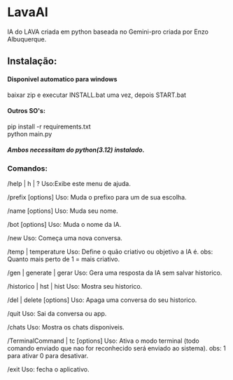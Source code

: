 # LavaAI
IA do LAVA criada em python baseada no Gemini-pro criada por Enzo Albuquerque.

## Instalação:
#### Disponivel automatico para windows 
baixar zip e executar INSTALL.bat uma vez, depois START.bat
#### Outros SO's:
pip install -r requirements.txt  
python main.py
##### Ambos necessitam do python(3.12) instalado.

### Comandos:
/help | h | ?
Uso:Exibe este menu de ajuda.
       
/prefix [options]
Uso: Muda o prefixo para um de sua escolha.

/name [options]
Uso: Muda seu nome.

/bot [options]
Uso: Muda o nome da IA.
        
/new
Uso: Começa uma nova conversa.

/temp | temperature
Uso: Define o quão criativo ou objetivo a IA é.
obs: Quanto mais perto de 1 = mais criativo.

/gen | generate | gerar
Uso: Gera uma resposta da IA sem salvar historico.

/historico | hst | hist
Uso: Mostra seu historico.

/del | delete [options]
Uso: Apaga uma conversa do seu historico.

/quit
Uso: Sai da conversa ou app.
        
/chats
Uso: Mostra os chats disponiveis.
        
/TerminalCommand | tc [options]
Uso: Ativa o modo terminal (todo comando enviado que nao for reconhecido será enviado ao sistema).
obs: 1 para ativar 0 para desativar.

/exit
Uso: fecha o aplicativo.
